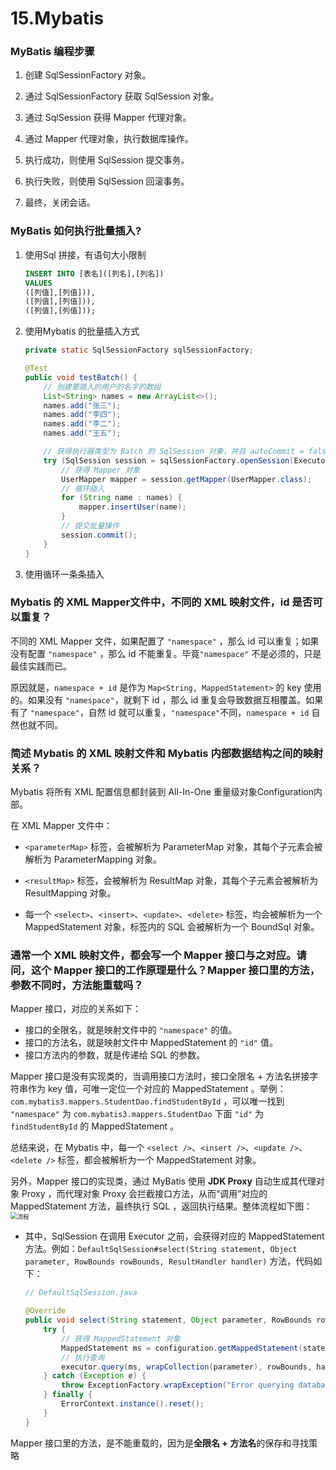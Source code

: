 # 15.Mybatis

### MyBatis 编程步骤

1. 创建 SqlSessionFactory 对象。

2. 通过 SqlSessionFactory 获取 SqlSession 对象。

3. 通过 SqlSession 获得 Mapper 代理对象。

4. 通过 Mapper 代理对象，执行数据库操作。

5. 执行成功，则使用 SqlSession 提交事务。

6. 执行失败，则使用 SqlSession 回滚事务。

7. 最终，关闭会话。

    

### MyBatis 如何执行批量插入?

1. 使用Sql 拼接，有语句大小限制

    ```sql
    INSERT INTO [表名]([列名],[列名]) 
    VALUES
    ([列值],[列值])),
    ([列值],[列值])),
    ([列值],[列值]));
    ```

2. 使用Mybatis 的批量插入方式

    ```java
    private static SqlSessionFactory sqlSessionFactory;
    
    @Test
    public void testBatch() {
        // 创建要插入的用户的名字的数组
        List<String> names = new ArrayList<>();
        names.add("张三");
        names.add("李四");
        names.add("李二");
        names.add("王五");
    
        // 获得执行器类型为 Batch 的 SqlSession 对象，并且 autoCommit = false ，禁止事务自动提交
        try (SqlSession session = sqlSessionFactory.openSession(ExecutorType.BATCH, false)) {
            // 获得 Mapper 对象
            UserMapper mapper = session.getMapper(UserMapper.class);
            // 循环插入
            for (String name : names) {
                mapper.insertUser(name);
            }
            // 提交批量操作
            session.commit();
        }
    }
    ```

3. 使用循环一条条插入

    

### Mybatis 的 XML Mapper文件中，不同的 XML 映射文件，id 是否可以重复？

不同的 XML Mapper 文件，如果配置了 `"namespace"` ，那么 id 可以重复；如果没有配置 `"namespace"` ，那么 id 不能重复。毕竟`"namespace"` 不是必须的，只是最佳实践而已。

原因就是，`namespace + id` 是作为 `Map<String, MappedStatement>` 的 key 使用的。如果没有 `"namespace"`，就剩下 id ，那么 id 重复会导致数据互相覆盖。如果有了 `"namespace"`，自然 id 就可以重复，`"namespace"`不同，`namespace + id` 自然也就不同。



### 简述 Mybatis 的 XML 映射文件和 Mybatis 内部数据结构之间的映射关系？

Mybatis 将所有 XML 配置信息都封装到 All-In-One 重量级对象Configuration内部。

在 XML Mapper 文件中：

- `<parameterMap>` 标签，会被解析为 ParameterMap 对象，其每个子元素会被解析为 ParameterMapping 对象。

- `<resultMap>` 标签，会被解析为 ResultMap 对象，其每个子元素会被解析为 ResultMapping 对象。

- 每一个 `<select>`、`<insert>`、`<update>`、`<delete>` 标签，均会被解析为一个 MappedStatement 对象，标签内的 SQL 会被解析为一个 BoundSql 对象。

    

### 通常一个 XML 映射文件，都会写一个 Mapper 接口与之对应。请问，这个 Mapper 接口的工作原理是什么？Mapper 接口里的方法，参数不同时，方法能重载吗？

Mapper 接口，对应的关系如下：

- 接口的全限名，就是映射文件中的 `"namespace"` 的值。
- 接口的方法名，就是映射文件中 MappedStatement 的 `"id"` 值。
- 接口方法内的参数，就是传递给 SQL 的参数。

Mapper 接口是没有实现类的，当调用接口方法时，接口全限名 + 方法名拼接字符串作为 key 值，可唯一定位一个对应的 MappedStatement 。举例：`com.mybatis3.mappers.StudentDao.findStudentById` ，可以唯一找到 `"namespace"` 为 `com.mybatis3.mappers.StudentDao` 下面 `"id"` 为 `findStudentById` 的 MappedStatement 。

总结来说，在 Mybatis 中，每一个 `<select />`、`<insert />`、`<update />`、`<delete />` 标签，都会被解析为一个 MappedStatement 对象。

另外，Mapper 接口的实现类，通过 MyBatis 使用 **JDK Proxy** 自动生成其代理对象 Proxy ，而代理对象 Proxy 会拦截接口方法，从而“调用”对应的 MappedStatement 方法，最终执行 SQL ，返回执行结果。整体流程如下图：<img src="https://tva1.sinaimg.cn/large/006tNbRwgy1g9uxbhs90wj30ld0g8dgi.jpg" alt="流程" style="zoom: 67%;" />

- 其中，SqlSession 在调用 Executor 之前，会获得对应的 MappedStatement 方法。例如：`DefaultSqlSession#select(String statement, Object parameter, RowBounds rowBounds, ResultHandler handler)` 方法，代码如下：

    ```java
    // DefaultSqlSession.java
    
    @Override
    public void select(String statement, Object parameter, RowBounds rowBounds, ResultHandler handler) {
        try {
            // 获得 MappedStatement 对象
            MappedStatement ms = configuration.getMappedStatement(statement);
            // 执行查询
            executor.query(ms, wrapCollection(parameter), rowBounds, handler);
        } catch (Exception e) {
            throw ExceptionFactory.wrapException("Error querying database.  Cause: " + e, e);
        } finally {
            ErrorContext.instance().reset();
        }
    }
    ```


Mapper 接口里的方法，是不能重载的，因为是**全限名 + 方法名**的保存和寻找策略